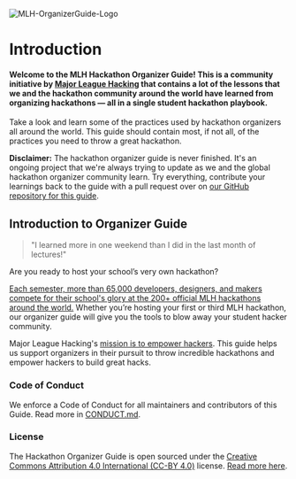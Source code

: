 ![MLH-OrganizerGuide-Logo](https://user-images.githubusercontent.com/103309340/210574336-ae054af9-4725-4975-83d0-bffdd2051baa.jpg)

# Introduction

#### Welcome to the MLH Hackathon Organizer Guide! This is a community initiative by [Major League Hacking](https://mlh.io) that contains a lot of the lessons that we and the hackathon community around the world have learned from organizing hackathons — all in a single student hackathon playbook.

Take a look and learn some of the practices used by hackathon organizers all around the world. This guide should contain most, if not all, of the practices you need to throw a great hackathon.

**Disclaimer:** The hackathon organizer guide is never finished. It's an ongoing project that we're always trying to update as we and the global hackathon organizer community learn. Try everything, contribute your learnings back to the guide with a pull request over on [our GitHub repository for this guide](https://github.com/mlh/hackathon-organizer-guide).

## Introduction to Organizer Guide

> "I learned more in one weekend than I did in the last month of lectures!"

Are you ready to host your school’s very own hackathon?

[Each semester, more than 65,000 developers, designers, and makers compete for their school's glory at the 200+ official MLH hackathons around the world.](https://mlh.io/about) Whether you’re hosting your first or third MLH hackathon, our organizer guide will give you the tools to blow away your student hacker community.

Major League Hacking's [mission is to empower hackers](https://mlh.io/about). This guide helps us support organizers in their pursuit to throw incredible hackathons and empower hackers to build great hacks.

### Code of Conduct

We enforce a Code of Conduct for all maintainers and contributors of this Guide. Read more in [CONDUCT.md](https://github.com/yashovardhan/mlh-hackathon-organizer-guide/tree/e1f777578c8c5c905dcebc5b506c1f93f4c613b4/CONDUCT.md).

### License

The Hackathon Organizer Guide is open sourced under the [Creative Commons Attribution 4.0 International (CC-BY 4.0)](https://creativecommons.org/licenses/by/4.0/) license. [Read more here](https://github.com/yashovardhan/mlh-hackathon-organizer-guide/tree/e1f777578c8c5c905dcebc5b506c1f93f4c613b4/LICENSE.md).

